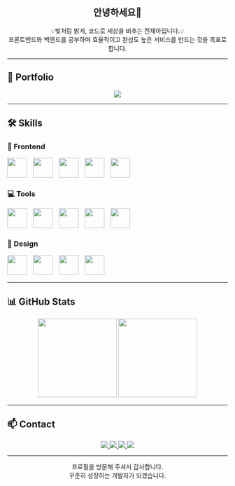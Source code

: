 <h2 align="center">안녕하세요👋</h2>
<p align="center">
  💡빛처럼 밝게, 코드로 세상을 비추는 전채아입니다.💡<br>  
  프론트엔드와 백엔드를 공부하며 효율적이고 완성도 높은 서비스를 만드는 것을 목표로 합니다.
</p>


---

## 📂 Portfolio
<p align="center">
  <a href="https://jeon-chaea.github.io/chaea_portfolio/">
    <img src="https://img.shields.io/badge/포트폴리오-000000?style=flat&logo=googlechrome&logoColor=white"/>
  </a>
</p>

---

## 🛠 Skills

### 🎨 Frontend
<p align="left">
  <img src="https://skillicons.dev/icons?i=html" width="45" style="margin-right:10px;"/>
  <img src="https://skillicons.dev/icons?i=css" width="45" style="margin-right:10px;"/>
  <img src="https://skillicons.dev/icons?i=sass" width="45" style="margin-right:10px;"/>
  <img src="https://skillicons.dev/icons?i=javascript" width="45" style="margin-right:10px;"/>
  <img src="https://skillicons.dev/icons?i=react" width="45" style="margin-right:10px;"/>
</p>

### 💻 Tools
<p align="left">
  <img src="https://skillicons.dev/icons?i=vscode" width="45" style="margin-right:10px;"/>
  <img src="https://skillicons.dev/icons?i=idea" width="45" style="margin-right:10px;"/>
  <img src="https://skillicons.dev/icons?i=github" width="45" style="margin-right:10px;"/>
  <img src="https://skillicons.dev/icons?i=gitlab" width="45" style="margin-right:10px;"/>
  <img src="https://skillicons.dev/icons?i=netlify" width="45" style="margin-right:10px;"/>
</p>

### 🎨 Design
<p align="left">
  <img src="https://skillicons.dev/icons?i=figma" width="45" style="margin-right:10px;"/>
  <img src="https://skillicons.dev/icons?i=ai" width="45" style="margin-right:10px;"/>
  <img src="https://skillicons.dev/icons?i=ps" width="45" style="margin-right:10px;"/>
  <img src="https://upload.wikimedia.org/wikipedia/commons/4/48/Adobe_InDesign_CC_icon.svg" width="45" style="margin-right:10px;"/>
</p>


---

## 📊 GitHub Stats

<p align="center">
  <img src="https://github-readme-stats.vercel.app/api?username=Jeon-ChaeA&show_icons=true&theme=tokyonight" style="height:180px;"/>
  <img src="https://github-readme-stats.vercel.app/api/top-langs/?username=Jeon-ChaeA&layout=compact&theme=tokyonight" style="height:180px;"/>
</p>


---

## 📫 Contact
<p align="center">
  <a href="mailto:ahwon1004@gmail.com">
    <img src="https://img.shields.io/badge/Gmail-000000?style=for-the-badge&logo=gmail&logoColor=white"/>
  </a>
  <a href="https://github.com/Jeon-ChaeA">
    <img src="https://img.shields.io/badge/GitHub-000000?style=for-the-badge&logo=github&logoColor=white"/>
  </a>
  <a href="https://www.notion.so/_kor-24987a30505280109cfcebf9a4ea7047?pvs=12">
    <img src="https://img.shields.io/badge/Notion-000000?style=for-the-badge&logo=notion&logoColor=white"/>
  </a>
  <a href="https://chaea-note.tistory.com/">
    <img src="https://img.shields.io/badge/Tistory-000000?style=for-the-badge&logo=tistory&logoColor=white"/>
  </a>
</p>


---

<p align="center">
  프로필을 방문해 주셔서 감사합니다.<br>
  꾸준히 성장하는 개발자가 되겠습니다.  
</p>
